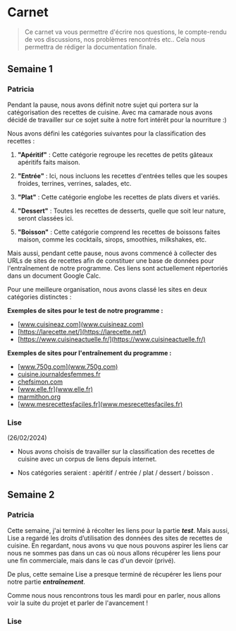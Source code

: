 # Carnet
> Ce carnet va vous permettre d'écrire nos questions, le compte-rendu de vos discussions, nos problèmes rencontrés etc.. Cela nous permettra de rédiger la documentation finale.

## Semaine 1

### Patricia

Pendant la pause, nous avons définit notre sujet qui portera sur la catégorisation des recettes de cuisine. Avec ma camarade nous avons décidé de travailler sur ce sojet suite à notre fort intérêt pour la nourriture :)

Nous avons défini les catégories suivantes pour la classification des recettes :

1. **"Apéritif"** : Cette catégorie regroupe les recettes de petits gâteaux apéritifs faits maison.

2. **"Entrée"** : Ici, nous incluons les recettes d'entrées telles que les soupes froides, terrines, verrines, salades, etc.

3. **"Plat"** : Cette catégorie englobe les recettes de plats divers et variés.

4. **"Dessert"** : Toutes les recettes de desserts, quelle que soit leur nature, seront classées ici.

5. **"Boisson"** : Cette catégorie comprend les recettes de boissons faites maison, comme les cocktails, sirops, smoothies, milkshakes, etc.

Mais aussi, pendant cette pause, nous avons commencé à collecter des URLs de sites de recettes afin de constituer une base de données pour l'entraînement de notre programme. Ces liens sont actuellement répertoriés dans un document Google Calc.


Pour une meilleure organisation, nous avons classé les sites en deux catégories distinctes :

**Exemples de sites pour le test de notre programme :**
- [www.cuisineaz.com](www.cuisineaz.com)
- [https://larecette.net/](https://larecette.net/)
- [https://www.cuisineactuelle.fr/](https://www.cuisineactuelle.fr/)


**Exemples de sites pour l'entraînement du programme :**
- [www.750g.com](www.750g.com)
- [cuisine.journaldesfemmes.fr](cuisine.journaldesfemmes.fr)
- [chefsimon.com](chefsimon.com)
- [www.elle.fr](www.elle.fr)
- [marmithon.org](marmithon.org)
- [www.mesrecettesfaciles.fr](www.mesrecettesfaciles.fr)


### Lise

(26/02/2024)

- Nous avons choisis de travailler sur la classification des recettes de cuisine avec un corpus de liens depuis internet.

- Nos catégories seraient : apéritif / entrée / plat / dessert / boisson .


## Semaine 2

### Patricia
Cette semaine, j'ai terminé à récolter les liens pour la partie ***test***. Mais aussi, Lise a regardé les droits d’utilisation des données des sites de recettes de cuisine. En regardant, nous avons vu que nous pouvons aspirer les liens car nous ne sommes pas dans un cas où nous allons récupérer les liens pour une fin commerciale, mais dans le cas d'un devoir (privé).

De plus, cette semaine Lise a presque terminé de récupérer les liens pour notre partie ***entraînement***. 

Comme nous nous rencontrons tous les mardi pour en parler, nous allons voir la suite du projet et parler de l'avancement !

### Lise

